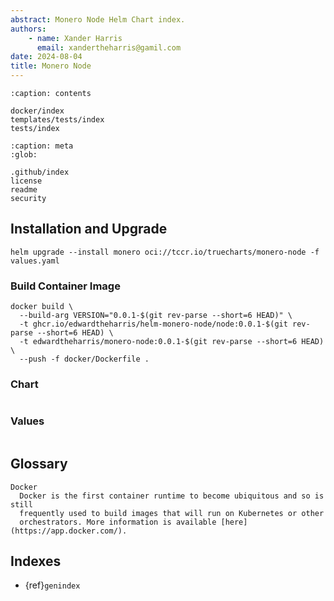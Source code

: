 ```yaml
---
abstract: Monero Node Helm Chart index.
authors:
    - name: Xander Harris
      email: xandertheharris@gamil.com
date: 2024-08-04
title: Monero Node
---
```


```{toctree}
:caption: contents

docker/index
templates/tests/index
tests/index
```

```{toctree}
:caption: meta
:glob:

.github/index
license
readme
security
```

## Installation and Upgrade

```{code-block} shell
helm upgrade --install monero oci://tccr.io/truecharts/monero-node -f values.yaml
```

### Build Container Image

```{code-block} shell
docker build \
  --build-arg VERSION="0.0.1-$(git rev-parse --short=6 HEAD)" \
  -t ghcr.io/edwardtheharris/helm-monero-node/node:0.0.1-$(git rev-parse --short=6 HEAD) \
  -t edwardtheharris/monero-node:0.0.1-$(git rev-parse --short=6 HEAD) \
  --push -f docker/Dockerfile .
```

### Chart

```{autoyaml} Chart.yaml
```

### Values

```{autoyaml} values.yaml
```

## Glossary

```{glossary}
Docker
  Docker is the first container runtime to become ubiquitous and so is still
  frequently used to build images that will run on Kubernetes or other
  orchestrators. More information is available [here](https://app.docker.com/).
```

## Indexes

- {ref}`genindex`
